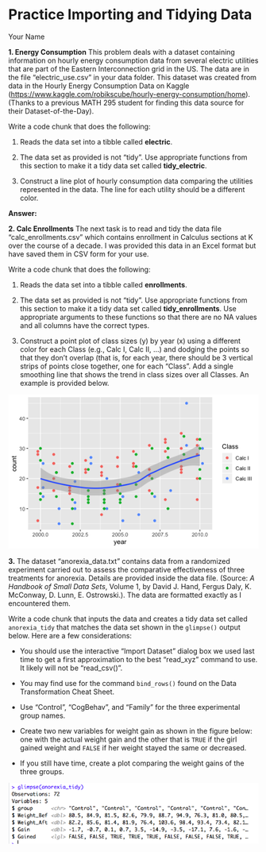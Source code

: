 Practice Importing and Tidying Data
================
Your Name

**1. Energy Consumption** This problem deals with a dataset containing
information on hourly energy consumption data from several electric
utilities that are part of the Eastern Interconnection grid in the US.
The data are in the file “electric\_use.csv” in your data folder. This
dataset was created from data in the Hourly Energy Consumption Data on
Kaggle
(<https://www.kaggle.com/robikscube/hourly-energy-consumption/home>).
(Thanks to a previous MATH 295 student for finding this data source for
their Dataset-of-the-Day).

Write a code chunk that does the following:

1.  Reads the data set into a tibble called **electric**.

2.  The data set as provided is not “tidy”. Use appropriate functions
    from this section to make it a tidy data set called
    **tidy\_electric**.

3.  Construct a line plot of hourly consumption data comparing the
    utilities represented in the data. The line for each utility should
    be a different color.

**Answer:**

**2. Calc Enrollments** The next task is to read and tidy the data file
“calc\_enrollments.csv” which contains enrollment in Calculus sections
at K over the course of a decade. I was provided this data in an Excel
format but have saved them in CSV form for your use.

Write a code chunk that does the following:

1.  Reads the data set into a tibble called **enrollments**.

2.  The data set as provided is not “tidy”. Use appropriate functions
    from this section to make it a tidy data set called
    **tidy\_enrollments**. Use appropriate arguments to these functions
    so that there are no NA values and all columns have the correct
    types.

3.  Construct a point plot of class sizes (y) by year (x) using a
    different color for each Class (e.g., Calc I, Calc II, …) and
    dodging the points so that they don’t overlap (that is, for each
    year, there should be 3 vertical strips of points close together,
    one for each “Class”. Add a single smoothing line that shows the
    trend in class sizes over all Classes. An example is provided below.

![Figure 1: Enrollments Plot](figures/enrollments_plot_example.png)

**3.** The dataset “anorexia\_data.txt” contains data from a randomized
experiment carried out to assess the comparative effectiveness of three
treatments for anorexia. Details are provided inside the data file.
(Source: *A Handbook of Small Data Sets*, Volume 1, by David J. Hand,
Fergus Daly, K. McConway, D. Lunn, E. Ostrowski.). The data are
formatted exactly as I encountered them.

Write a code chunk that inputs the data and creates a tidy data set
called `anorexia_tidy` that matches the data set shown in the
`glimpse()` output below. Here are a few considerations:

  - You should use the interactive “Import Dataset” dialog box we used
    last time to get a first approximation to the best “read\_xyz”
    command to use. It likely will not be “read\_csv()”.

  - You may find use for the command `bind_rows()` found on the Data
    Transformation Cheat Sheet.

  - Use “Control”, “CogBehav”, and “Family” for the three experimental
    group names.  

  - Create two new variables for weight gain as shown in the figure
    below: one with the actual weight gain and the other that is `TRUE`
    if the girl gained weight and `FALSE` if her weight stayed the same
    or decreased.

  - If you still have time, create a plot comparing the weight gains of
    the three groups.

![Figure 2: Tidy Anorexia Data](figures/anorexia_tidy.png)
